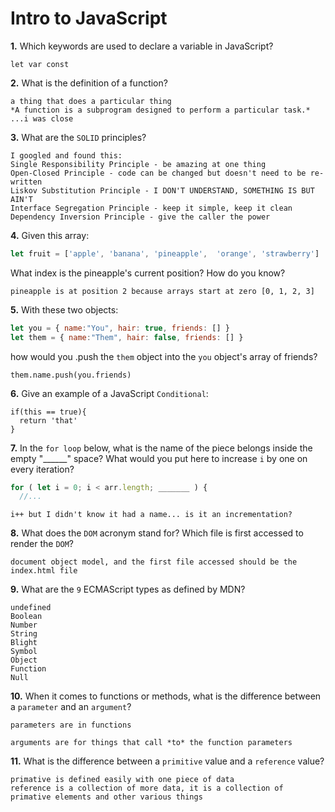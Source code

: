 # Intro to JavaScript

**1.** Which keywords are used to declare a variable in JavaScript?
<!-- enter you answer in the space below -->
```
let var const
```
**2.** What is the definition of a function?
<!-- enter you answer in the space below -->
```
a thing that does a particular thing
*A function is a subprogram designed to perform a particular task.*
...i was close
```
**3.** What are the `SOLID` principles?
<!-- enter you answer in the space below -->
```
I googled and found this:
Single Responsibility Principle - be amazing at one thing
Open-Closed Principle - code can be changed but doesn't need to be re-written
Liskov Substitution Principle - I DON'T UNDERSTAND, SOMETHING IS BUT AIN'T
Interface Segregation Principle - keep it simple, keep it clean
Dependency Inversion Principle - give the caller the power
```
**4.** Given this array: 
```js
let fruit = ['apple', 'banana', 'pineapple',  'orange', 'strawberry']
``` 
What index is the pineapple's current position? How do you know?
<!-- enter you answer in the space below -->
```
pineapple is at position 2 because arrays start at zero [0, 1, 2, 3]
```
**5.** With these two objects: 
```js
let you = { name:"You", hair: true, friends: [] }
let them = { name:"Them", hair: false, friends: [] }
```
how would you .push the `them` object into the `you` object's array of friends?
<!-- enter you answer in the space below -->
```
them.name.push(you.friends)
```

**6.** Give an example of a JavaScript `Conditional`:
<!-- enter you answer in the space below -->
```
if(this == true){
  return 'that'
}
```
**7.** In the `for loop` below, what is the name of the piece belongs inside the empty "______" space? What would you put here to increase `i` by one on every iteration?
```js
for ( let i = 0; i < arr.length; _______ ) {
  //...
```
<!-- enter you answer in the space below -->
```
i++ but I didn't know it had a name... is it an incrementation?
```
**8.** What does the `DOM` acronym stand for? Which file is first accessed to render the `DOM`?
<!-- enter you answer in the space below -->
```
document object model, and the first file accessed should be the index.html file
```

**9.** What are the `9` ECMAScript types as defined by MDN?
<!-- enter you answer in the space below -->
```
undefined
Boolean
Number
String
Blight
Symbol
Object
Function
Null
```
**10.** When it comes to functions or methods, what is the difference between a `parameter` and an `argument`?
<!-- enter you answer in the space below -->
```
parameters are in functions

arguments are for things that call *to* the function parameters
```
**11.** What is the difference between a `primitive` value and a `reference` value?
<!-- enter you answer in the space below -->
```
primative is defined easily with one piece of data
reference is a collection of more data, it is a collection of primative elements and other various things
```